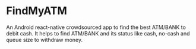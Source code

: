 # FindMyATM
An Android react-native crowdsourced app to find the best ATM/BANK to debit cash. It helps to find ATM/BANK and its status like cash, no-cash and queue size to withdraw money.
